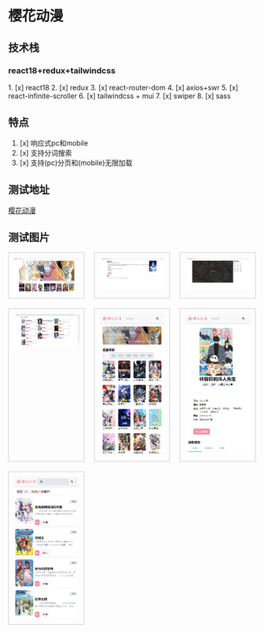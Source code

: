# 樱花动漫

## 技术栈

<h3>react18+redux+tailwindcss</h3>
1. [x] react18
2. [x] redux
3. [x] react-router-dom
4. [x] axios+swr
5. [x] react-infinite-scroller
6. [x] tailwindcss + mui
7. [x] swiper
8. [x] sass

## 特点

1. [x] 响应式pc和mobile
2. [x] 支持分词搜索
3. [x] 支持(pc)分页和(mobile)无限加载

## 测试地址
[樱花动漫](http://185.242.234.97:10002/)

## 测试图片
<!doctype html>
<html lang="en">
  <head>
    <meta charset="UTF-8" />
    <meta name="viewport" content="width=device-width, initial-scale=1.0" />
    <title>README.md</title>
    <style>
      .grid-container {
        display: grid;
        grid-template-columns: repeat(3, 1fr); /* 三列布局，每列宽度相同 */
        gap: 20px; /* 格子之间的间距 */
      }
      .grid-item {
        border: 1px solid #ccc; /* 边框样式 */
        padding: 10px; /* 内边距 */
      }
      .grid-item img {
        width: 100%; /* 图片宽度填满格子 */
        height: auto; /* 高度自适应 */
      }
    </style>
  </head>
  <body>
    <div class="grid-container">
      <div class="grid-item"><img src="./assets/home.png" alt="home"></div>
      <div class="grid-item"><img src="./assets/detail.png" alt="detail"></div>
      <div class="grid-item"><img src="./assets/play.png" alt="play"></div>
      <div class="grid-item"><img src="./assets/search.png" alt="search"></div>
      <div class="grid-item"><img src="./assets/home-mobile.png" alt="home-mobile"></div>
      <div class="grid-item"><img src="./assets/detail-mobile.png" alt="detail-mobile"></div>
      <div class="grid-item"><img src="./assets/search-mobile.png" alt="search-mobile"></div>
    </div>
  </body>
</html>
